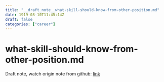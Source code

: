 ```yaml
---
title: "__draft_note__what-skill-should-know-from-other-position.md"
date: 1919-08-10T11:45:14Z
draft: false
categories: ["career"]
---
```


# what-skill-should-know-from-other-position.md

Draft note, watch origin note from github: [link](https://github.com/tinghaolai/just-random-note/blob/master/career/what-skill-should-know-from-other-position.md)